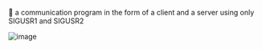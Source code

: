 📡 a communication program in the form of a client and a server using only SIGUSR1 and SIGUSR2


![image](https://user-images.githubusercontent.com/120124005/208263035-a94b9ebe-7382-4c9c-bc93-9b621bb75507.png)

